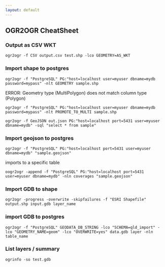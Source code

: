 ```yaml
---
layout: default
---
```

OGR2OGR CheatSheet
---

### Output as CSV WKT

	ogr2ogr -f CSV output.csv test.shp -lco GEOMETRY=AS_WKT

### Import shape to postgres

	ogr2ogr -f "PostgreSQL" PG:"host=localhost user=myuser dbname=mydb password=mypass" -nlt GEOMETRY sample.shp

ERROR:  Geometry type (MultiPolygon) does not match column type (Polygon)

	ogr2ogr -f "PostgreSQL" PG:"host=localhost user=myuser dbname=mydb password=mypass" -nlt PROMOTE_TO_MULTI sample.shp

	ogr2ogr -f GeoJSON out.json PG:"host=localhost port=5431 user=myuser dbname=mydb" -sql "select * from sample"


### Import geojson to postgres

	ogr2ogr -f "PostgreSQL" PG:"host=localhost port=5431 user=myuser dbname=mydb" "sample.geojson"

imports to a specific table

	oogr2ogr -append -f "PostgreSQL" PG:"host=localhost port=5431 user=myuser dbname=mydb" -nln coverages "sample.geojson"

### Import GDB to shape

	ogr2ogr -progress -overwrite -skipfailures -f "ESRI Shapefile" output.shp input.gdb layer_name

### import GDB to postgres

	ogr2ogr -f "PostgreSQL" GEODATA_DB_STRING -lco "SCHEMA=qld_import" -lco "GEOMETRY_NAME=geom" -lco "OVERWRITE=yes" data.gdb layer -nln table_name

### List layers / summary

	ogrinfo -so test.gdb


